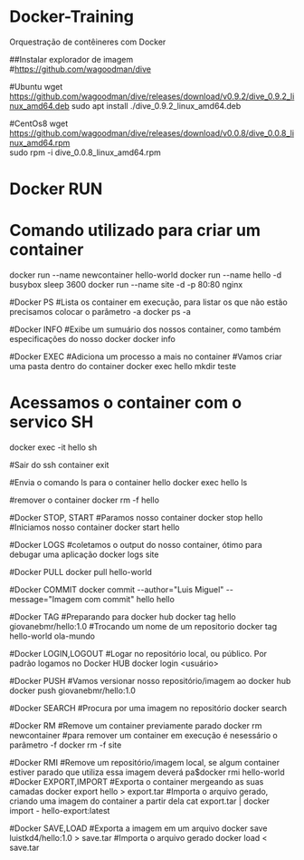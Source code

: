 # Docker-Training
Orquestração de contêineres com Docker


##Instalar explorador de imagem                      
#https://github.com/wagoodman/dive

#Ubuntu
wget https://github.com/wagoodman/dive/releases/download/v0.9.2/dive_0.9.2_linux_amd64.deb
sudo apt install ./dive_0.9.2_linux_amd64.deb

#CentOs8
wget https://github.com/wagoodman/dive/releases/download/v0.0.8/dive_0.0.8_linux_amd64.rpm               
sudo rpm -i dive_0.0.8_linux_amd64.rpm

# Docker RUN
# Comando utilizado para criar um container
docker run --name newcontainer hello-world
docker run --name hello -d busybox sleep 3600
docker run --name site -d -p 80:80 nginx

#Docker PS
#Lista os container em execução, para listar os que não estão precisamos colocar o parâmetro -a
docker ps -a

#Docker INFO
#Exibe um sumuário dos nossos container, como também especificações do nosso docker
docker info

#Docker EXEC
#Adiciona um processo a mais no container
#Vamos criar uma pasta dentro do container
docker exec hello mkdir teste
# Acessamos o container com o servico SH
docker exec -it hello sh

#Sair do ssh container 
exit

#Envia o comando ls para o container hello
docker exec hello ls

#remover o container
docker rm -f hello

#Docker STOP, START
#Paramos nosso container
docker stop hello
#Iniciamos nosso container
docker start hello

#Docker LOGS
#coletamos o output do nosso container, ótimo para debugar uma aplicação
docker logs site

#Docker PULL
docker pull hello-world

#Docker COMMIT
docker commit --author="Luis Miguel" --message="Imagem com commit" hello hello

#Docker TAG
#Preparando para docker hub
docker tag hello giovanebmr/hello:1.0
#Trocando um nome de um repositorio
docker tag hello-world ola-mundo


#Docker LOGIN,LOGOUT
#Logar no repositório local, ou público. Por padrão logamos no Docker HUB
docker login <usuário>

#Docker PUSH
#Vamos versionar nosso repositório/imagem ao docker hub
docker push giovanebmr/hello:1.0


#Docker SEARCH
#Procura por uma imagem no repositório
docker search <consulta>


#Docker RM
#Remove um container previamente parado
docker rm newcontainer
#para remover um container em execução é nesessário o parâmetro -f
docker rm -f site  


#Docker RMI
#Remove um repositório/imagem local, se algum container estiver parado que utiliza essa imagem deverá pa$docker rmi hello-world                                                                                   
#Docker EXPORT,IMPORT
#Exporta o container mergeando as suas camadas
docker export hello > export.tar
#Importa o arquivo gerado, criando uma imagem do container a partir dela
cat export.tar | docker import - hello-export:latest

#Docker SAVE,LOAD
#Exporta a imagem em um arquivo
docker save luistkd4/hello:1.0 > save.tar
#Importa o arquivo gerado
docker load < save.tar


